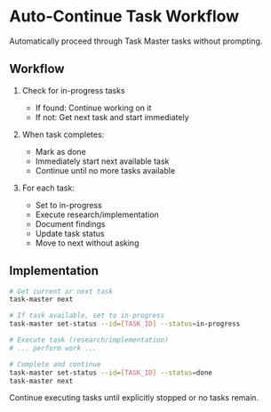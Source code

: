 # Auto-Continue Task Workflow

Automatically proceed through Task Master tasks without prompting.

## Workflow

1. Check for in-progress tasks
   - If found: Continue working on it
   - If not: Get next task and start immediately

2. When task completes:
   - Mark as done
   - Immediately start next available task
   - Continue until no more tasks available

3. For each task:
   - Set to in-progress
   - Execute research/implementation
   - Document findings
   - Update task status
   - Move to next without asking

## Implementation

```bash
# Get current or next task
task-master next

# If task available, set to in-progress
task-master set-status --id=[TASK_ID] --status=in-progress

# Execute task (research/implementation)
# ... perform work ...

# Complete and continue
task-master set-status --id=[TASK_ID] --status=done
task-master next
```

Continue executing tasks until explicitly stopped or no tasks remain.
